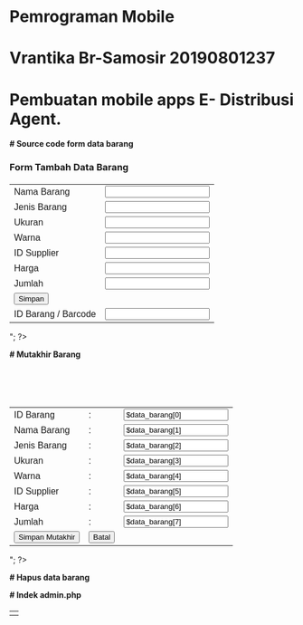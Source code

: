 # Pemrograman Mobile
# Vrantika Br-Samosir 20190801237
# Pembuatan mobile apps E- Distribusi Agent.

**# Source code form data barang**

<!doctype html>
<html>
    <head>
        <title>Pagination with Boostrap 3 - harviacode.com</title>
       <link rel="stylesheet" href="../bootstrap/css/bootstrap.min.css"/> 
        <script src="../bootstrap/js/jquery.min.js"></script>
        <!-- Include all compiled plugins (below), or include individual files as needed -->
       <script src="../bootstrap/js/bootstrap.min.js"></script>
        <style>
            /*custom css*/
            .pagination, .pager{
                margin-top: 0px
            }
            .table{
                margin-top: 20px;
            }
        </style>




<?php
echo "
<br/>
<h3>Form Tambah Data Barang</h3>
<form method=post action=simpan_barang.php>
 <table style='font-family:sans-serif'; class='table table-bordered'>
   <tr>
   <td>Nama Barang</td>
   <td><input  class=form-control type=text name=nama></td>
  </tr>
  <tr>
   <td>Jenis Barang</td>
   <td><input  class=form-control type=text name=jenis></td>
  </tr>
  <tr>
   <td>Ukuran</td>
   <td><input class=form-control type=text name=ukuran></td>
  </tr>
  <tr>
   <td>Warna</td>
   <td><input class=form-control type=text name=warna></td>
  </tr>
  <tr>
   <td>ID Supplier</td>
   <td><input  class=form-control type=text name=id_supplier></td>
  </tr>
  <tr>
   <td>Harga</td>
   <td><input class=form-control type=text name=harga></td>
  </tr>
  <tr>
   <td>Jumlah</td>
   <td><input class=form-control type=text name=jumlah></td>
  </tr>
  <tr>
   <td><input type=submit  class='btn btn-primary' value='Simpan'></td>
  </tr>
   <tr>
   <td>ID Barang / Barcode</td>
   <td><input class=form-control type=text name=id_barang></td>
  </tr>
 </table>
</form>
";
?>

 
**# Mutakhir Barang**
 
        
 <!doctype html>
<html>
    <head>
        <title>Pagination with Boostrap 3 - harviacode.com</title>
       <link rel="stylesheet" href="../bootstrap/css/bootstrap.min.css"/> 
        <script src="../bootstrap/js/jquery.min.js"></script>
        <!-- Include all compiled plugins (below), or include individual files as needed -->
       <script src="../bootstrap/js/bootstrap.min.js"></script>
        <style>
            /*custom css*/
            .pagination, .pager{
                margin-top: 0px
            }
            .table{
                margin-top: 20px;
            }
        </style>



<?php
$kiriman = $_GET['data'];

include "../../config.php";

$barang=mysql_query("select * from barang where id_barang='$kiriman'");

$data_barang = mysql_fetch_array($barang);

echo "

<br/><br/><br/><br/>
<center>
<form action=simpan_mutakhir_barang.php method=post>
 <table style='font-family:sans-serif'; class='table table-bordered'>
  <tr>
   <td>ID Barang</td><td>:</td>
   <td><input <input class=form-control type=text name=id_barang value='$data_barang[0]' readonly></td> 
  </tr>
  <tr>
   <td>Nama Barang</td> <td>:</td>
   <td><input  class=form-control type=text name=nama value='$data_barang[1]'></td>
  </tr>
  <tr>
   <td>Jenis Barang</td><td>:</td>
   <td><input class=form-control type=text name=jenis value='$data_barang[2]'></td>
  </tr>
  <tr>
   <td>Ukuran</td><td>:</td>
   <td><input class=form-control type=text name=ukuran value='$data_barang[3]'></td>
  </tr>
  <tr>
   <td>Warna</td><td>:</td>
   <td><input class=form-control type=text name=warna value='$data_barang[4]'></td>
  </tr>
  <tr>
   <td>ID Supplier</td><td>:</td>
   <td><input class=form-control type=text name=id_supplier value='$data_barang[5]'></td>
  </tr>
  <tr>
   <td>Harga</td><td>:</td>
   <td><input class=form-control type=text name=harga value='$data_barang[6]'></td>
  </tr>
  <tr>
   <td>Jumlah</td><td>:</td>
   <td><input class=form-control type=text name=jumlah value='$data_barang[7]'></td>
  </tr>
  <tr>
   <td><input type=submit  class='btn btn-primary' value='Simpan Mutakhir'></td>
   <td><a href=index.php><input   class='btn btn-primary' type=button value=Batal></a></td>
  </tr>
 </table>
</form>
</center>
";
?>

        
        
**# Hapus data barang**
        
        
<?php
$kiriman = $_GET["data"];

echo $kiriman;
 
include "../../config.php";
 
$hapus = mysql_query("DELETE FROM `barang` WHERE id_barang = '".$kiriman."'");
 
if ($hapus)
 {
?>

<script type=text/javascript>
 alert ('Data Berhasil di Hapus');
 window.location='index.php';
</script>

<?php
}
else
{
?>
<script type=text/javascript>
 alert ('Data Gagal di Hapus');
 window.location='index.php';
</script>
<?php
}
?>

        
        
**# Indek admin.php**
        
        
<script type=text/javascript>
	
 function pesan_hapus(dt)
	{
		var pesan = confirm('Anda yakin akan menghapus data?');
		if (pesan)
		{
	      window.location='hapus_barang.php?data='+dt;
		}
		else
		{
			window.location='index.php';
		}
	}
</script>

<doctype html>
<html>
    <head>
        <title></title>
        <link rel="stylesheet" href="../bootstrap/css/bootstrap.min.css"/> 
        <script src="../bootstrap/js/jquery.min.js"></script>
        <!-- Include all compiled plugins (below), or include individual files as needed -->
       <script src="../bootstrap/js/bootstrap.min.js"></script>
        <style>
            /*custom css*/
            .pagination, .pager{
                margin-top: 0px
            }
            .table{
                margin-top: 20px;
            }
                      .th{ background-color:#00D9FF; font-size: 0.875em; font-weight: bold; }
                      .tr{font-size: 0.675em;}
                      
        </style>
    </head>
    <body>
        <?php
//        includekan fungsi paginasi
//        silahkan di komen atau di hapus saja baris yang tidak ingin digunakan
        include 'pagination.php';
        include '../../barcode/barcode_generator/barcode128.php';
        //include 'paging/pagination2.php';
        //include 'paging/pagination3.php';
       // include 'paging/pagination4.php';
       // include 'paging/pagination5.php';

//        pagination config start
        $q = isset($_REQUEST['q']) ? urldecode($_REQUEST['q']) : ''; // untuk keyword pencarian
        $page = isset($_GET['page']) ? intval($_GET['page']) : 1; // untuk nomor halaman
        $adjacents = isset($_GET['adjacents']) ? intval($_GET['adjacents']) : 3; // khusus style pagination 2 dan 3
        $rpp = 15; // jumlah record per halaman

        $db_link = mysqli_connect('localhost', 'root', '', 'toko'); // sesuaikan username dan password mysqli anda
        $sql = "SELECT * FROM barang WHERE nama_brg LIKE '%$q%' OR id_barang LIKE '%$q%' ORDER BY nama_brg"; // query silahkan disesuaikan
        $result = mysqli_query($db_link, $sql); // eksekusi query

        $tcount = mysqli_num_rows($result); // jumlah total baris
        $tpages = isset($tcount) ? ceil($tcount / $rpp) : 1; // jumlah total halaman
        $count = 0; // untuk paginasi
        $i = ($page - 1) * $rpp; // batas paginasi
        $no_urut = ($page - 1) * $rpp; // nomor urut
        $reload = $_SERVER['PHP_SELF'] . "?q=" . $q . "&amp;adjacents=" . $adjacents; // untuk link ke halaman lain
//        pagination config end
        ?>
        <div>

            <!--judul -->
            <div class="row">
                <div class="col-md-12">
                    <h1>Tabel Barang</h1>
                </div>
            </div>

            <!--form pencarian-->
            <div class="row">
                <div class="col-md-8">
                </div>
                <div class="col-md-4">
                    <form action="<?php echo $_SERVER['PHP_SELF'] ?>" method="GET">
                        <div class="input-group">
                            <input type="text" class="form-control" placeholder="Search for..." name="q" value="<?php echo $q ?>">
                            <span class="input-group-btn">
                                <?php
                                if ($q <> '')
                                {
                                    ?>
                                    <a class="btn btn-default" href="<?php echo $_SERVER['PHP_SELF'] ?>">Reset</a>
                                    <?php
                                }
                                ?>
                                <button class="btn btn-primary" type="submit">Go!</button>
                            </span>
                        </div>
                    </form>
                </div>
            </div>

            <!--tabel-->
            <div class="row">
                <div class="col-md-12">
                    <table class="table table-bordered">
                         <thead>
                            <tr>
								<th class="th">No</th>
                                <th class="th">ID Barang</th>
                                <th class="th">Nama Barang</th>
                                <th class="th">Jenis Barang</th>
                                <th class="th">Ukuran</th>
                                <th class="th">Warna</th>
                                <th class="th">ID Supplier</th>
                                <th class="th">Harga</th>
                                <th class="th">Jumlah</th>
                                <th class="th">Aksi</th>
                            </tr>
                        </thead>
                        <tbody>
                            <?php
                            while (($count < $rpp) && ($i < $tcount)) {
                                mysqli_data_seek($result, $i);
                                $data = mysqli_fetch_array($result);
                                ?>
                                <tr class="tr">
                                    <td width="40px">
                                        <?php echo ++$no_urut; ?> 
                                    </td>
                                    <td>
                                        <?php echo $data ['id_barang']; ?> 
                                    </td>
                                     <td>
                                        <?php echo $data ['nama_brg']; ?> 
                                    </td>
                                     <td>
                                        <?php echo $data ['jenis_barang']; ?> 
                                    </td>
                                     <td>
                                        <?php echo $data ['ukuran']; ?> 
                                    </td>
                                     <td>
                                        <?php echo $data ['warna']; ?> 
                                    </td>
                                     <td>
                                        <?php echo $data ['id_suplier']; ?> 
                                    </td>
                                     <td>
                                        <?php echo $data ['harga']; ?> 
                                    </td>
                                     <td>
                                        <?php echo $data ['jumlah']; ?>
                                    </td>
                                    <td width="150px" class="text-center">
									<div class="btn-group btn-group-justified">
										<a href=cetak_barcode.php?data=<?php echo $data ['id_barang']; ?>><button type="button" class="btn btn-default" > <span class="glyphicon glyphicon-barcode"></span></button></a>
                                        <a href=mutakhir_barang.php?data=<?php echo $data ['id_barang']; ?>><button type="button" class="btn btn-info" > <span class="glyphicon glyphicon-pencil"></span></button></a>
                                        <a  href=hapus_barang.php?data=<?php echo $data ['id_barang']; ?>><button type="button" class="btn btn-danger" onClick="return confirm('Apakah anda akan menghapus barang ini?');"  ><span class="glyphicon glyphicon-trash"></span></button></a>
                                    </div>
                                    </td>
                                </tr>
                                <?php
                                $i++;
                                $count++;
                            }
                            ?>
                        </tbody>
                    </table>
                </div>
            </div>

            <!--pagination-->
            <div class="row">
                <div class="col-md-12">
                    <!--silahkan di komen atau di hapus saja baris yang tidak ingin digunakan-->
                    <?php echo paginate_one($reload, $page, $tpages); ?>
                    <a href=form_barang.php> <input class="btn btn-primary" type=button value="+ Tambah Data Barang"></a>
                </div>
            </div>
        </div> <!-- container -->       
    </body>
</html>




**# Simpan data Barang**

<?php
$a 	= $_POST['id_barang'];
$b 	= $_POST['nama'];
$c	= $_POST['jenis'];
$d	= $_POST['ukuran'];
$e	= $_POST['warna'];
$f	= $_POST['id_supplier'];
$g	= $_POST['harga'];
$h	= $_POST['jumlah'];

include "../../config.php";

$barang = mysql_query("select * from barang where id_barang='$a'");

$jm_baris_query = mysql_num_rows($barang);

if($jm_baris_query==1)
{
	echo "Data Sudah Ada";
	exit;
	}
	else
	{
  
  $simpan = mysql_query("INSERT INTO `barang`(`id_barang`, `nama_brg`, `jenis_barang`, `ukuran`, `warna`, `id_suplier`, `harga`, `jumlah`) VALUES ('$a','$b','$c','$d','$e','$f','$g','$h')");					

?>		
<script type=text/javascript>
  window.location='index.php';
</script>
<?php
}
?>


**# pagination.php**

<?php
/*************************************************************************
php easy :: pagination scripts set - Version One
==========================================================================
Author:      php easy code, www.phpeasycode.com
Web Site:    http://www.phpeasycode.com
Contact:     webmaster@phpeasycode.com
*************************************************************************/
function paginate_one($reload, $page, $tpages) {
	
	$firstlabel = "First";
	$prevlabel  = "Prev";
	$nextlabel  = "Next";
	$lastlabel  = "Last";
	
	$out = "<nav><ul class=\"pagination\">\n";
	
	// first
	if($page>1) {
		$out.= "<li><a href=\"" . $reload . "\">" . $firstlabel . "</a></li>\n";
	}
	else {
		$out.= "<li class=\"disabled\"><a href=\"#\">" . $firstlabel . "</a></li>\n";
	}
	
	// previous
	if($page==1) {
		$out.= "<li class=\"disabled\"><a href=\"#\">" . $prevlabel . "</a></li>\n";
	}
	elseif($page==2) {
		$out.= "<li><a href=\"" . $reload . "\">" . $prevlabel . "</a></li>\n";
	}
	else {
		$out.= "<li><a href=\"" . $reload . "&amp;page=" . ($page-1) . "\">" . $prevlabel . "</a></li>\n";
	}
	
	// current
	$out.= "<li class=\"active\"><a href=\"#\">Page " . $page . " of " . $tpages . "</a></li>\n";
	
	// next
	if($page<$tpages) {
		$out.= "<li><a href=\"" . $reload . "&amp;page=" .($page+1) . "\">" . $nextlabel . "</a></li>\n";
	}
	else {
		$out.= "<li class=\"disabled\"><a href=\"#\">" . $nextlabel . "</a></li>\n";
	}
	
	// last
	if($page<$tpages) {
		$out.= "<li><a href=\"" . $reload . "&amp;page=" . $tpages . "\">" . $lastlabel . "</a></li>\n";
	}
	else {
		$out.= "<li class=\"disabled\"><a href=\"#\">" . $lastlabel . "</a></li>\n";
	}
	
	$out.= "</ul></nav>";
	
	return $out;
}
?>


**# Simpan Mutakhir data barang**

<?php
$a 	= $_POST['id_barang'];
$b 	= $_POST['nama'];
$c	= $_POST['jenis'];
$d	= $_POST['ukuran'];
$e	= $_POST['warna'];
$f	= $_POST['id_supplier'];
$g	= $_POST['harga'];
$h	= $_POST['jumlah'];

include "../../config.php";

$mutakhir = mysql_query("UPDATE `barang` SET `nama_brg`='$b',`jenis_barang`='$c',`ukuran`='$d',`warna`='$e',`id_suplier`='$f',`harga`='$g',`jumlah`='$h' WHERE `id_barang`='$a'");					

if ($mutakhir)
 {
?>
<script type=text/javascript>
 alert ('Data Berhasil di Mutakhirkan');
 window.location='index.php';
</script>
<?php
}
?>


**# Source code cetak barcode**

<?php
 include '../../barcode/barcode_generator/barcode128.php';
$kiriman = $_GET['data'];

?>


  <style>
            .table{
                margin: 2cm 4cm 3cm 4cm;
             }
            
  </style>
<center>
  <table class="table"  >
      <tr> <td> <?php echo bar128(stripslashes($kiriman)); ?></td> </tr>
  </table>
  </center>
